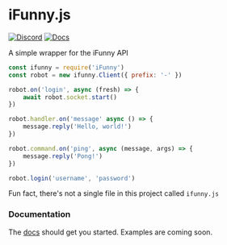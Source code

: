 # iFunny.js

[![Discord](https://img.shields.io/discord/624473515327881216?label=Discord&style=flat-square&logo=discord)](https://discord.gg/7WJZM9q)
[![Docs](https://img.shields.io/badge/Docs-Online-success?style=flat-square)](http://216.16.208.63:80/)

A simple wrapper for the iFunny API

```js
const ifunny = require('iFunny')
const robot = new ifunny.Client({ prefix: '-' })

robot.on('login', async (fresh) => {
    await robot.socket.start()
})

robot.handler.on('message' async () => {
    message.reply('Hello, world!')
})

robot.command.on('ping', async (message, args) => {
    message.reply('Pong!')
})

robot.login('username', 'password')
```

Fun fact, there's not a single file in this project called `ifunny.js`

### Documentation
The [docs](http://216.16.208.63) should get you started. Examples are coming soon.
